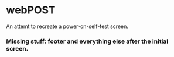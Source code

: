 # webPOST
An attemt to recreate a power-on-self-test screen.

### Missing stuff: footer and everything else after the initial screen. 
